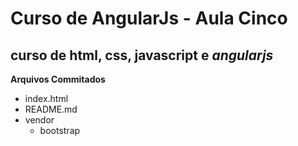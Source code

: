 # Curso de AngularJs - Aula Cinco
## curso de html, css, javascript e *angularjs*
**Arquivos Commitados**
* index.html
* README.md
* vendor
  * bootstrap
